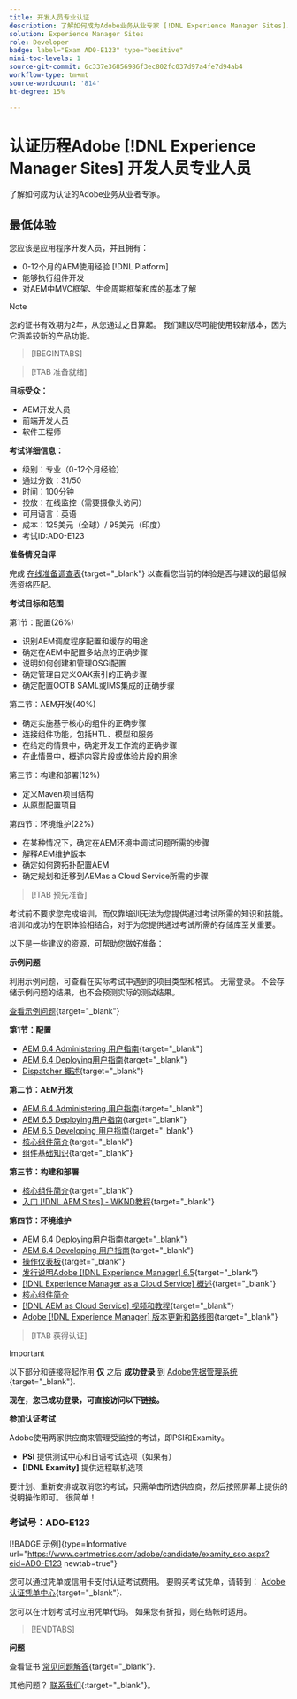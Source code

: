 ```yaml
---
title: 开发人员专业认证
description: 了解如何成为Adobe业务从业专家 [!DNL Experience Manager Sites].
solution: Experience Manager Sites
role: Developer
badge: label="Exam AD0-E123" type="besitive"
mini-toc-levels: 1
source-git-commit: 6c337e36856986f3ec802fc037d97a4fe7d94ab4
workflow-type: tm+mt
source-wordcount: '814'
ht-degree: 15%

---
```


# 认证历程Adobe [!DNL Experience Manager Sites] 开发人员专业人员

了解如何成为认证的Adobe业务从业者专家。

## 最低体验

您应该是应用程序开发人员，并且拥有：

* 0-12个月的AEM使用经验 [!DNL Platform]
* 能够执行组件开发
* 对AEM中MVC框架、生命周期框架和库的基本了解

>[!NOTE]
>
>您的证书有效期为2年，从您通过之日算起。 我们建议尽可能使用较新版本，因为它涵盖较新的产品功能。

>[!BEGINTABS]

>[!TAB 准备就绪]

**目标受众：**

* AEM开发人员
* 前端开发人员
* 软件工程师

**考试详细信息：**

* 级别：专业（0-12个月经验）
* 通过分数：31/50
* 时间：100分钟
* 投放：在线监控（需要摄像头访问）
* 可用语言：英语
* 成本：125美元（全球）/ 95美元（印度）
* 考试ID:AD0-E123

**准备情况自评**

完成 [在线准备调查表](https://scorpion.caveon.com/launchpad/ad-q-e123-readiness-questionnaire-for-adobe-experience-manager-sites-developer-professional-exam){target="_blank"} 以查看您当前的体验是否与建议的最低候选资格匹配。

**考试目标和范围**

第1节：配置(26%)

* 识别AEM调度程序配置和缓存的用途
* 确定在AEM中配置多站点的正确步骤
* 说明如何创建和管理OSGi配置
* 确定管理自定义OAK索引的正确步骤
* 确定配置OOTB SAML或IMS集成的正确步骤

第二节：AEM开发(40%)

* 确定实施基于核心的组件的正确步骤
* 连接组件功能，包括HTL、模型和服务
* 在给定的情景中，确定开发工作流的正确步骤
* 在此情景中，概述内容片段或体验片段的用途

第三节：构建和部署(12%)

* 定义Maven项目结构
* 从原型配置项目

第四节：环境维护(22%)

* 在某种情况下，确定在AEM环境中调试问题所需的步骤
* 解释AEM维护版本
* 确定如何跨拓扑配置AEM
* 确定规划和迁移到AEMas a Cloud Service所需的步骤

>[!TAB 预先准备]

考试前不要求您完成培训，而仅靠培训无法为您提供通过考试所需的知识和技能。 培训和成功的在职体验相结合，对于为您提供通过考试所需的存储库至关重要。

以下是一些建议的资源，可帮助您做好准备：

**示例问题**

利用示例问题，可查看在实际考试中遇到的项目类型和格式。 无需登录。 不会存储示例问题的结果，也不会预测实际的测试结果。

[查看示例问题](https://scorpion.caveon.com/launchpad/ad3-e123-adobe-experience-manager-sites-developer-professional-sample-questions){target="_blank"}

**第1节：配置**

* [AEM 6.4 Administering 用户指南](https://experienceleague.adobe.com/docs/experience-manager-64/administering/home.html?lang=en){target="_blank"}
* [AEM 6.4 Deploying用户指南](https://experienceleague.adobe.com/docs/experience-manager-64/deploying/home.html?lang=zh-Hans){target="_blank"}
* [Dispatcher 概述](https://experienceleague.adobe.com/docs/experience-manager-dispatcher/using/dispatcher.html?lang=en){target="_blank"}

**第二节：AEM开发**

* [AEM 6.4 Administering 用户指南](https://experienceleague.adobe.com/docs/experience-manager-64/administering/home.html?lang=en){target="_blank"}
* [AEM 6.5 Deploying用户指南](https://experienceleague.adobe.com/docs/experience-manager-65/deploying/home.html?lang=zh-Hans){target="_blank"}
* [AEM 6.5 Developing 用户指南](https://experienceleague.adobe.com/docs/experience-manager-65/developing/home.html?lang=en){target="_blank"}
* [核心组件简介](https://experienceleague.adobe.com/docs/experience-manager-core-components/using/introduction.html?lang=en){target="_blank"}
* [组件基础知识](https://experienceleague.adobe.com/docs/experience-manager-learn/getting-started-wknd-tutorial-develop/project-archetype/component-basics.html?lang=en){target="_blank"}

**第三节：构建和部署**

* [核心组件简介](https://experienceleague.adobe.com/docs/experience-manager-core-components/using/introduction.html?lang=en){target="_blank"}
* [入门 [!DNL AEM Sites] - WKND教程](https://experienceleague.adobe.com/docs/experience-manager-learn/getting-started-wknd-tutorial-develop/overview.html){target="_blank"}


**第四节：环境维护**

* [AEM 6.4 Deploying用户指南](https://experienceleague.adobe.com/docs/experience-manager-64/deploying/home.html?lang=zh-Hans){target="_blank"}
* [AEM 6.4 Developing 用户指南](https://experienceleague.adobe.com/docs/experience-manager-64/developing/home.html?lang=en){target="_blank"}
* [操作仪表板](https://experienceleague.adobe.com/docs/experience-manager-65/administering/operations/operations-dashboard.html?lang=en%20(Automated%20Maintenance%20Tasks)){target="_blank"}
* [发行说明Adobe [!DNL Experience Manager] 6.5](https://experienceleague.adobe.com/docs/experience-manager-65/release-notes/service-pack/sp-release-notes.html){target="_blank"}
* [[!DNL Experience Manager as a Cloud Service] 概述](https://experienceleague.adobe.com/docs/experience-manager-cloud-service/content/home.html?lang=zh-Hans){target="_blank"}
* [核心组件简介](https://experienceleague.adobe.com/docs/experience-manager-core-components/using/introduction.html?lang=en)
* [[!DNL AEM as Cloud Service] 视频和教程](https://experienceleague.adobe.com/docs/experience-manager-learn/cloud-service/overview.html?lang=en){target="_blank"}
* [Adobe [!DNL Experience Manager] 版本更新和路线图](https://experienceleague.adobe.com/docs/experience-manager-release-information/aem-release-updates/home.html?lang=zh-Hans){target="_blank"}

>[!TAB 获得认证]

>[!IMPORTANT]
>
>以下部分和链接将起作用 **仅**  之后 **成功登录** 到 [Adobe凭据管理系统](http://www.certmetrics.com/adobe){target="_blank"}.


**现在，您已成功登录，可直接访问以下链接。**

**参加认证考试**

Adobe使用两家供应商来管理受监控的考试，即PSI和Examity。

* **PSI** 提供测试中心和日语考试选项（如果有）
* **[!DNL Examity]** 提供远程联机选项

要计划、重新安排或取消您的考试，只需单击所选供应商，然后按照屏幕上提供的说明操作即可。 很简单！

### 考试号：AD0-E123

[!BADGE 示例]{type=Informative url="https://www.certmetrics.com/adobe/candidate/examity_sso.aspx?eid=AD0-E123 newtab=true"}

您可以通过凭单或信用卡支付认证考试费用。 要购买考试凭单，请转到： [Adobe认证凭单中心](https://market.xvoucher.com/adobe/global){target="_blank"}.

您可以在计划考试时应用凭单代码。 如果您有折扣，则在结帐时适用。

>[!ENDTABS]

**问题**

查看证书 [常见问题解答](https://experienceleague.adobe.com/docs/certification/certification/faq.html?lang=en){target="_blank"}.

其他问题？ [联系我们](mailto:certif@adobe.com){:target=&quot;_blank&quot;}。
